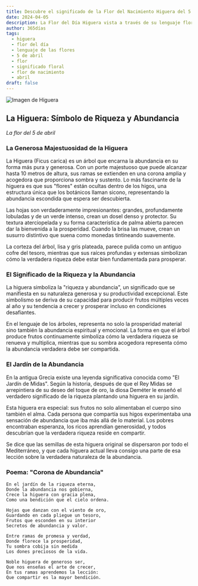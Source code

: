 ```yaml
---
title: Descubre el significado de la Flor del Nacimiento Higuera del 5 de abril
date: 2024-04-05
description: La Flor del Día Higuera vista a través de su lenguaje floral e historias
author: 365días
tags:
  - higuera
  - flor del día
  - lenguaje de las flores
  - 5 de abril
  - flor
  - significado floral
  - flor de nacimiento
  - abril
draft: false
---
```


![Imagen de Higuera](https://cdn.pixabay.com/photo/2016/09/10/08/09/fig-tree-1658686_1280.jpg#center#center)


## La Higuera: Símbolo de Riqueza y Abundancia
*La flor del 5 de abril*

### La Generosa Majestuosidad de la Higuera

La Higuera (Ficus carica) es un árbol que encarna la abundancia en su forma más pura y generosa. Con un porte majestuoso que puede alcanzar hasta 10 metros de altura, sus ramas se extienden en una corona amplia y acogedora que proporciona sombra y sustento. Lo más fascinante de la higuera es que sus "flores" están ocultas dentro de los higos, una estructura única que los botánicos llaman sicono, representando la abundancia escondida que espera ser descubierta.

Las hojas son verdaderamente impresionantes: grandes, profundamente lobuladas y de un verde intenso, crean un dosel denso y protector. Su textura aterciopelada y su forma característica de palma abierta parecen dar la bienvenida a la prosperidad. Cuando la brisa las mueve, crean un susurro distintivo que suena como monedas tintineando suavemente.

La corteza del árbol, lisa y gris plateada, parece pulida como un antiguo cofre del tesoro, mientras que sus raíces profundas y extensas simbolizan cómo la verdadera riqueza debe estar bien fundamentada para prosperar.

### El Significado de la Riqueza y la Abundancia

La higuera simboliza la "riqueza y abundancia", un significado que se manifiesta en su naturaleza generosa y su productividad excepcional. Este simbolismo se deriva de su capacidad para producir frutos múltiples veces al año y su tendencia a crecer y prosperar incluso en condiciones desafiantes.

En el lenguaje de los árboles, representa no solo la prosperidad material sino también la abundancia espiritual y emocional. La forma en que el árbol produce frutos continuamente simboliza cómo la verdadera riqueza se renueva y multiplica, mientras que su sombra acogedora representa cómo la abundancia verdadera debe ser compartida.

### El Jardín de la Abundancia

En la antigua Grecia existe una leyenda significativa conocida como "El Jardín de Midas". Según la historia, después de que el Rey Midas se arrepintiera de su deseo del toque de oro, la diosa Deméter le enseñó el verdadero significado de la riqueza plantando una higuera en su jardín.

Esta higuera era especial: sus frutos no solo alimentaban el cuerpo sino también el alma. Cada persona que compartía sus higos experimentaba una sensación de abundancia que iba más allá de lo material. Los pobres encontraban esperanza, los ricos aprendían generosidad, y todos descubrían que la verdadera riqueza reside en compartir.

Se dice que las semillas de esta higuera original se dispersaron por todo el Mediterráneo, y que cada higuera actual lleva consigo una parte de esa lección sobre la verdadera naturaleza de la abundancia.

### Poema: "Corona de Abundancia"

```
En el jardín de la riqueza eterna,
Donde la abundancia nos gobierna,
Crece la higuera con gracia plena,
Como una bendición que el cielo ordena.

Hojas que danzan con el viento de oro,
Guardando en cada pliegue un tesoro,
Frutos que esconden en su interior
Secretos de abundancia y valor.

Entre ramas de promesa y verdad,
Donde florece la prosperidad,
Tu sombra cobija sin medida
Los dones preciosos de la vida.

Noble higuera de generoso ser,
Que nos enseñas el arte de crecer,
En tus ramas aprendemos la lección:
Que compartir es la mayor bendición.
```
